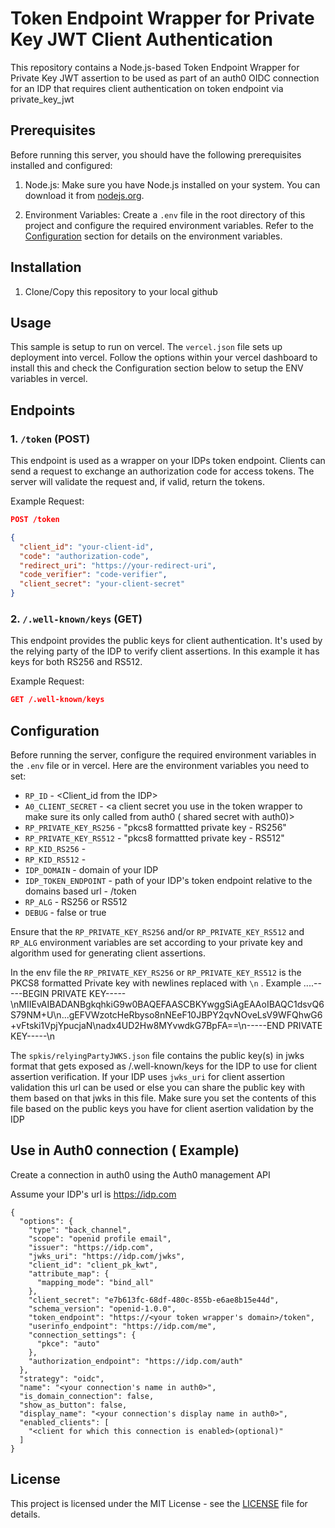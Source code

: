 # Token Endpoint Wrapper for Private Key JWT Client Authentication

This repository contains a Node.js-based Token Endpoint Wrapper for Private Key JWT assertion to be used as part of an auth0 OIDC connection for an IDP that requires client authentication on token endpoint via private_key_jwt

## Prerequisites

Before running this server, you should have the following prerequisites installed and configured:

1. Node.js: Make sure you have Node.js installed on your system. You can download it from [nodejs.org](https://nodejs.org/).

2. Environment Variables: Create a `.env` file in the root directory of this project and configure the required environment variables. Refer to the [Configuration](#configuration) section for details on the environment variables.

## Installation

1. Clone/Copy this repository to your local github

## Usage

This sample is setup to run on vercel. The `vercel.json` file sets up deployment into vercel. Follow the options within your vercel dashboard to install this and check the Configuration section below to setup the ENV variables in vercel. 



## Endpoints

### 1. `/token` (POST)

This endpoint is used as a wrapper on your IDPs token endpoint. Clients can send a request to exchange an authorization code for access tokens. The server will validate the request and, if valid, return the tokens.

Example Request:
```json
POST /token

{
  "client_id": "your-client-id",
  "code": "authorization-code",
  "redirect_uri": "https://your-redirect-uri",
  "code_verifier": "code-verifier",
  "client_secret": "your-client-secret"
}
```

### 2. `/.well-known/keys` (GET)

This endpoint provides the public keys for client authentication. It's used by the relying party of the IDP to verify client assertions. In this example it has keys for both RS256 and RS512.

Example Request:
```json
GET /.well-known/keys
```

## Configuration

Before running the server, configure the required environment variables in the `.env` file or in vercel. Here are the environment variables you need to set:

- `RP_ID` - <Client_id from the IDP>
- `A0_CLIENT_SECRET` - <a client secret you use in the token wrapper to make sure its only called from auth0 ( shared secret with auth0)>
- `RP_PRIVATE_KEY_RS256` - "pkcs8 formattted private key - RS256"
- `RP_PRIVATE_KEY_RS512` - "pkcs8 formattted private key - RS512"
- `RP_KID_RS256` - <kid for RS256>
- `RP_KID_RS512` - <kid for RS512>
- `IDP_DOMAIN` - domain of your IDP
- `IDP_TOKEN_ENDPOINT` - path of your IDP's token endpoint relative to the domains based url - /token
- `RP_ALG` - RS256 or RS512
- `DEBUG` - false or true


Ensure that the `RP_PRIVATE_KEY_RS256` and/or `RP_PRIVATE_KEY_RS512` and `RP_ALG` environment variables are set according to your private key and algorithm used for generating client assertions.

In the env file the `RP_PRIVATE_KEY_RS256` or `RP_PRIVATE_KEY_RS512` is the PKCS8 formatted Private key with newlines replaced with `\n` . Example ....-----BEGIN PRIVATE KEY-----\nMIIEvAIBADANBgkqhkiG9w0BAQEFAASCBKYwggSiAgEAAoIBAQC1dsvQ6S79NM+U\n...gEFVWzotcHeRbyso8nNEeF10JBPY2qvNOveLsV9WFQhwG6+vFtski1VpjYpucjaN\nadx4UD2Hw8MYvwdkG7BpFA==\n-----END PRIVATE KEY-----\n

The `spkis/relyingPartyJWKS.json` file contains the public key(s) in jwks format that gets exposed as /.well-known/keys for the IDP to use for client assertion verification. If your IDP uses `jwks_uri` for client assertion validation this url can be used or else you can share the public key with them based on that jwks in this file. Make sure you set the contents of this file based on the public keys you have for client asertion validation by the IDP

## Use in Auth0 connection ( Example)

Create a connection in auth0 using the Auth0 management API 

Assume your IDP's url is https://idp.com

```
{
  "options": {
    "type": "back_channel",
    "scope": "openid profile email",
    "issuer": "https://idp.com",
    "jwks_uri": "https://idp.com/jwks",
    "client_id": "client_pk_kwt",
    "attribute_map": {
      "mapping_mode": "bind_all"
    },
    "client_secret": "e7b613fc-68df-480c-855b-e6ae8b15e44d",
    "schema_version": "openid-1.0.0",
    "token_endpoint": "https://<your token wrapper's domain>/token",
    "userinfo_endpoint": "https://idp.com/me",
    "connection_settings": {
      "pkce": "auto"
    },
    "authorization_endpoint": "https://idp.com/auth"
  },
  "strategy": "oidc",
  "name": "<your connection's name in auth0>",
  "is_domain_connection": false,
  "show_as_button": false,
  "display_name": "<your connection's display name in auth0>",
  "enabled_clients": [
    "<client for which this connection is enabled>(optional)"
  ]
}
```



## License

This project is licensed under the MIT License - see the [LICENSE](LICENSE) file for details.

